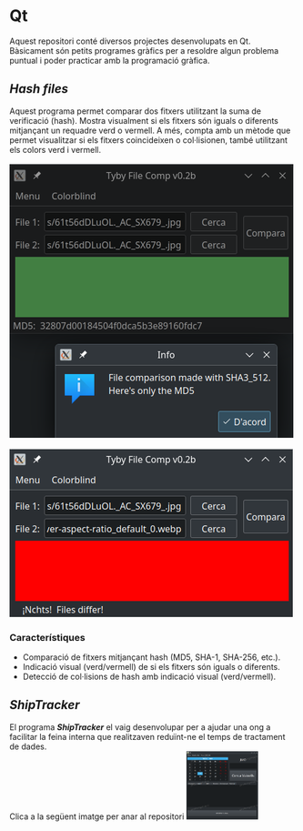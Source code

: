 # Qt

Aquest repositori conté diversos projectes desenvolupats en Qt. Bàsicament són petits programes gràfics per a resoldre algun problema puntual i poder practicar amb la programació gràfica.

## <em>Hash files</em>

Aquest programa permet comparar dos fitxers utilitzant la suma de verificació (hash). Mostra visualment si els fitxers són iguals o diferents mitjançant un requadre verd o vermell. A més, compta amb un mètode que permet visualitzar si els fitxers coincideixen o col·lisionen, també utilitzant els colors verd i vermell.
<br />
<br />
<img src="./Hash files/pictures/imatge1.png" alt="Visualització quan els fitxers són iguals" />
<br />
<br />
<img src="./Hash%20files/pictures/imatge2.png" alt="Visualització de dos fitxers diferents" />
<br />

### Característiques

- Comparació de fitxers mitjançant hash (MD5, SHA-1, SHA-256, etc.).
- Indicació visual (verd/vermell) de si els fitxers són iguals o diferents.
- Detecció de col·lisions de hash amb indicació visual (verd/vermell).

## <em>ShipTracker</em>

El programa ***ShipTracker*** el vaig desenvolupar per a ajudar una ong a facilitar la feina interna que realitzaven reduïnt-ne el temps de tractament de dades.
<br />
Clica a la següent imatge per anar al repositori
<a href="https://github.com/jordiferr/Qt/ShipTracker" target="_blank"><img src="./ShipTracker/pictures/principal.png" width="25%"></a>
